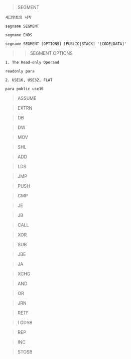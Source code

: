 > SEGMENT

```세그먼트의 시작```

```
segname SEGMENT

segname ENDS
```

```
segname SEGMENT [OPTIONS] [PUBLIC|STACK] '[CODE|DATA]'
```

>> SEGMENT OPTIONS

```
1. The Read-only Operand

readonly para

2. USE16, USE32, FLAT

para public use16
```

> ASSUME

> EXTRN

> DB

> DW

> MOV

> SHL

> ADD

> LDS

> JMP

> PUSH

> CMP

> JE

> JB

> CALL

> XOR

> SUB

> JBE

> JA

> XCHG

> AND

> OR

> JRN

> RETF

> LODSB

> REP

> INC

> STOSB
